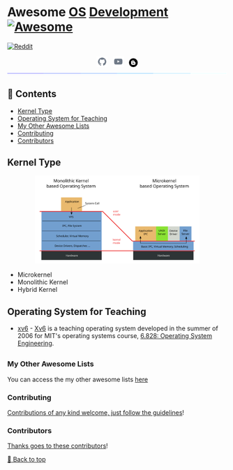 # Awesome [OS](https://en.wikipedia.org/wiki/History_of_operating_systems) [Development](https://en.wikipedia.org/wiki/List_of_operating_systems) [![Awesome](https://awesome.re/badge.svg)](https://awesome.re) 
[![Reddit](https://img.shields.io/badge/Reddit-FF4500?style=for-the-badge&logo=reddit&logoColor=white)](https://www.reddit.com/r/osdev/) 

<p align="center">
    <a href="https://github.com/cybersecurity-dev/"><img height="25" src="https://github.com/cybersecurity-dev/cybersecurity-dev/blob/main/assets/github.svg" alt="GitHub"></a>
    &nbsp;
    <a href="https://www.youtube.com/@CyberThreatDefence"><img height="25" src="https://github.com/cybersecurity-dev/cybersecurity-dev/blob/main/assets/youtube.svg" alt="YouTube"></a>
    &nbsp;
    <a href="https://cyberthreatdefence.com/my_awesome_lists"><img height="20" src="https://github.com/cybersecurity-dev/cybersecurity-dev/blob/main/assets/blog.svg" alt="My Awesome Lists"></a>
    <img src="https://github.com/cybersecurity-dev/cybersecurity-dev/blob/main/assets/bar.gif">
</p>

## 📖 Contents
- [Kernel Type](#kernel-type)
- [Operating System for Teaching](#operating-system-for-teaching)
- [My Other Awesome Lists](#my-other-awesome-lists)
- [Contributing](#contributing)
- [Contributors](#contributors)

## Kernel Type

<p align="center"><a href="https://en.wikipedia.org/wiki/Kernel_(operating_system)">
  <img width="75%" src="./.assets/kernel-type.svg" />
</a></p>

* Microkernel
* Monolithic Kernel
* Hybrid Kernel

## Operating System for Teaching
* [xv6](https://github.com/mit-pdos/xv6-public) - [Xv6](https://github.com/mit-pdos/xv6-riscv) is a teaching operating system developed in the summer of 2006 for MIT's operating systems course, [6.828: Operating System Engineering](https://pdos.csail.mit.edu/6.828/2024/xv6.html).

## 

### My Other Awesome Lists
You can access the my other awesome lists [here](https://cyberthreatdefence.com/my_awesome_lists)

### Contributing
[Contributions of any kind welcome, just follow the guidelines](contributing.md)!

### Contributors
[Thanks goes to these contributors](https://github.com/cybersecurity-dev/awesome-os-development/graphs/contributors)!

[🔼 Back to top](#awesome-os-development-)
